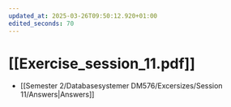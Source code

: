```yaml
---
updated_at: 2025-03-26T09:50:12.920+01:00
edited_seconds: 70
---
```

# [[Exercise_session_11.pdf]]
- [[Semester 2/Databasesystemer DM576/Excersizes/Session 11/Answers|Answers]]
 